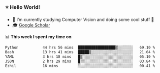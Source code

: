 ### ⭐️ Hello World!

<!--
**hologerry/hologerry** is a ✨ _special_ ✨ repository because its `README.md` (this file) appears on your GitHub profile.

Here are some ideas to get you started:

- 🔭 I’m currently working and studying on Computer Vision
- 🌱 I’m currently learning at Peking University
- 💬 Ask me about 
- 📫 How to reach me: E-mail
- 😄 Pronouns: he/his
- ⚡ Fun fact: Music is the Power
-->


- 🔭 I’m currently studying Computer Vision and doing some cool stuff 🤖
- 🎓 [Google Scholar](https://scholar.google.com/citations?user=3ykqW9wAAAAJ&hl=en)


📊 **This week I spent my time on**

<!--START_SECTION:waka-->

```txt
Python           44 hrs 56 mins  █████████████████▒░░░░░░░   69.10 %
Bash             13 hrs 41 mins  █████▒░░░░░░░░░░░░░░░░░░░   21.04 %
YAML             3 hrs 18 mins   █▒░░░░░░░░░░░░░░░░░░░░░░░   05.10 %
JSON             2 hrs 29 mins   █░░░░░░░░░░░░░░░░░░░░░░░░   03.84 %
Ezhil            16 mins         ░░░░░░░░░░░░░░░░░░░░░░░░░   00.41 %
```

<!--END_SECTION:waka-->
